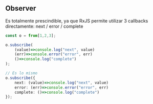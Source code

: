 ## Observer

Es totalmente prescindible, ya que RxJS permite utilizar 3 callbacks directamente: next / error / complete

```typescript
const o = from[1,2,3];

o.subscribe(
    (value)=>console.log("next", value)
    (err)=>console.error("error", err)
    ()=>console.log("complete")
);

// Es lo mismo
o.subscribe({
    next: (value)=>console.log("next", value)
    error: (err)=>console.error("error", err)
    complete: ()=>console.log("complete")
});
```
